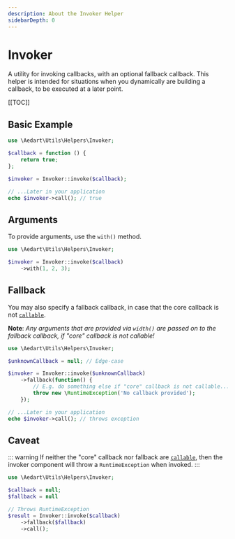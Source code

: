 ```yaml
---
description: About the Invoker Helper
sidebarDepth: 0
---
```


# Invoker

A utility for invoking callbacks, with an optional fallback callback.
This helper is intended for situations when you dynamically are building a callback, to be executed at a later point.

[[TOC]]

## Basic Example 

```php
use \Aedart\Utils\Helpers\Invoker;

$callback = function () {
    return true;
};

$invoker = Invoker::invoke($callback);

// ...Later in your application
echo $invoker->call(); // true
```

## Arguments

To provide arguments, use the `with()` method.

```php
use \Aedart\Utils\Helpers\Invoker;

$invoker = Invoker::invoke($callback)
    ->with(1, 2, 3);
```

## Fallback

You may also specify a fallback callback, in case that the core callback is not [`callable`](https://www.php.net/manual/en/function.is-callable).

**Note**: _Any arguments that are provided via `width()` are passed on to the fallback callback, if "core" callback is not callable!_

```php
use \Aedart\Utils\Helpers\Invoker;

$unknownCallback = null; // Edge-case

$invoker = Invoker::invoke($unknownCallback)
    ->fallback(function() {
        // E.g. do something else if "core" callback is not callable...
        throw new \RuntimeException('No callback provided');
    });

// ...Later in your application
echo $invoker->call(); // throws exception
```

## Caveat

::: warning
If neither the "core" callback nor fallback are [`callable`](https://www.php.net/manual/en/function.is-callable), then the invoker component will throw a `RuntimeException` when invoked.
:::

```php
use \Aedart\Utils\Helpers\Invoker;

$callback = null;
$fallback = null

// Throws RuntimeException
$result = Invoker::invoke($callback)
    ->fallback($fallback)
    ->call();
```
